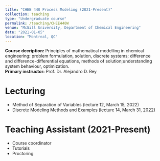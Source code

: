 ```yaml
---
title: "CHEE 440 Process Modeling (2021-Present)"
collection: teaching
type: "Undergraduate course"
permalink: /teaching/CHEE440W
venue: "McGill University, Department of Chemical Engineering"
date: "2021-01-05"
location: "Montreal, QC"
---
```


<b>Course decription:</b> Principles of mathematical modelling in chemical engineering: problem formulation, solution, discrete systems; difference and difference-differential equations, methods of solution;understanding system behaviour, optimization. \
<b>Primary instructor:</b> Prof. Dr. Alejandro D. Rey

# Lecturing
* Method of Separation of Variables (lecture 12, March 15, 2022)
* Discrete Modeling Methods and Examples (lecture 14, March 31, 2022)

# Teaching Assistant (2021-Present)
* Course coordinator
* Tutorials
* Proctoring